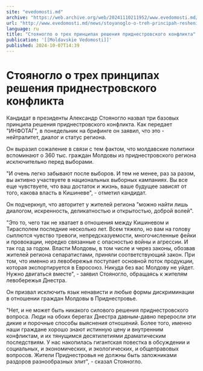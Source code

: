 ```yaml
---
site: "evedomosti.md"
archive: "https://web.archive.org/web/20241110211952/www.evedomosti.md/news/stoyanoglo-o-treh-principah-resheniya-pridnestrovskogo-konfl"
url: "http://www.evedomosti.md/news/stoyanoglo-o-treh-principah-resheniya-pridnestrovskogo-konfl"
language: ru
title: "Стояногло о трех принципах решения приднестровского конфликта"
publication: '[[Moldavskie Vedomosti]]'
published: 2024-10-07T14:39
---
```


# Стояногло о трех принципах решения приднестровского конфликта

Кандидат в президенты Александр Стояногло назвал три базовых принципа решения приднестровского конфликта. Как передает "ИНФОТАГ", в понедельник на брифинге он заявил, что это - нейтралитет, диалог и статус региона.

Он выразил сожаление в связи с тем фактом, что молдавские политики вспоминают о 360 тыс. граждан Молдовы из приднестровского региона исключительно перед выборами.

"И очень легко забывают после выборов. И тем не менее, раз за разом, вы активно участвуете в национальных выборных кампаниях. Вы все еще чувствуете, что ваш достаток и жизнь, ваше будущее зависят от того, какова власть в Кишиневе", - отметил кандидат.

Он подчеркнул, что авторитет у жителей региона "можно найти лишь диалогом, искренность, деликатностью и открытостью, доброй волей".

"Это то, чего так не хватает в отношения между Кишиневом и Тирасполем последние несколько лет. Всем тяжело, но вам на голову сыплются чувство тревоги, непредсказуемости, многочисленные фейки и провокации, нередко связанные с опасностью войны и агрессии. И так год за годом. Власти Молдовы, в том числе и через законы, обозвав жителей региона сепаратистами, приняли соответствующий закон. При том, что именно из левобережья поступает основной поток продукции, которая экспортируется в Евросоюз. Никуда без вас Молдову не уйдет. Нужно двигаться вместе", - заявил Стояногло, обращаясь к жителям левобережья Днестра.

Он призвал исключить язык ненависти и любые формы дискриминации в отношении граждан Молдовы в Приднестровье.

"Нет, и не может быть никакого силового решения приднестровского вопроса. Люди на обоих берегах Днестра давным-давно переросли эти дикие и порочные способы выяснения отношений. Более того, именно наши граждане хорошо знают истинную цену и внутренним конфликтам, и их тянущимся десятилетиями драматическим последствиям. У нас накопилась гигантская повестка в обсуждении и социальных, и экономических, и экологических, и общеправовых вопросов. Жители Приднестровья не должны быть заложниками раздоров разнообразных элит", - сказал Стояногло.